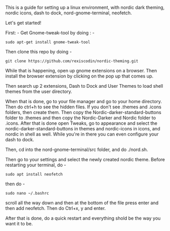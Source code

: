 This is a guide for setting up a linux environment, with nordic dark theming, nordic icons, dash to dock, nord-gnome-terminal, neofetch.

Let's get started!

First: - Get Gnome-tweak-tool by doing : -

```
sudo apt-get install gnome-tweak-tool
```

Then clone this repo by doing -

```
git clone https://github.com/rexiscodin/nordic-theming.git
```

While that is happening, open up gnome extensions on a browser. Then install the browser extension by clicking on the pop up that comes up.

Then search up 2 extensions, Dash to Dock and User Themes to load shell themes from the user directory.

When that is done, go to your file manager and go to your home directory. Then do ctrl+h to see the hidden files. If you don't see .themes and .icons folders, then create them. Then copy the Nordic-darker-standard-buttons folder to .themes and then copy the Nordic-Darker and Nordic folder to .icons. After that is done open Tweaks, go to appearance and select the nordic-darker-standard-buttons in themes and nordic-icons in icons, and nordic in shell as well. While you're in there you can even configure your dash to dock.

Then, cd into the nord-gnome-terminal/src folder, and do ./nord.sh.

Then go to your settings and select the newly created nordic theme. Before restarting your terminal, do -

```
sudo apt install neofetch
```

then do -

```
sudo nano ~/.bashrc
```

scroll all the way down and then at the bottom of the file press enter and then add neofetch. Then do Ctrl+x, y and enter.

After that is done, do a quick restart and everything shold be the way you want it to be.
